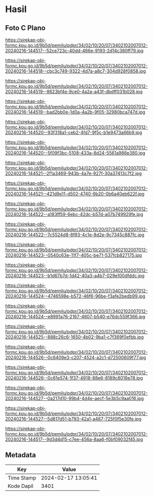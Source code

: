 # Hasil

## Foto C Plano

https://sirekap-obj-formc.kpu.go.id/9b5d/pemilu/pdpr/34/02/10/20/07/3402102007012-20240216-144517--52ce723c-40dd-466e-9193-2d14c380ff79.jpg

https://sirekap-obj-formc.kpu.go.id/9b5d/pemilu/pdpr/34/02/10/20/07/3402102007012-20240216-144518--cbc3c749-9322-4d7a-a8c7-304d928f0858.jpg

https://sirekap-obj-formc.kpu.go.id/9b5d/pemilu/pdpr/34/02/10/20/07/3402102007012-20240216-144519--8623bf4e-9ce0-4a2a-a43f-dbdff031b028.jpg

https://sirekap-obj-formc.kpu.go.id/9b5d/pemilu/pdpr/34/02/10/20/07/3402102007012-20240216-144519--bad2bb0e-1d0a-4a2b-9f05-32980bca747d.jpg

https://sirekap-obj-formc.kpu.go.id/9b5d/pemilu/pdpr/34/02/10/20/07/3402102007012-20240216-144520--93f318a1-ceb2-4fd7-9f5c-b1e9473a66b9.jpg

https://sirekap-obj-formc.kpu.go.id/9b5d/pemilu/pdpr/34/02/10/20/07/3402102007012-20240216-144520--5f09f3bc-5108-433a-8d24-5561a986e380.jpg

https://sirekap-obj-formc.kpu.go.id/9b5d/pemilu/pdpr/34/02/10/20/07/3402102007012-20240216-144521--2f1a3469-943b-4a7e-927f-30a37413c7f2.jpg

https://sirekap-obj-formc.kpu.go.id/9b5d/pemilu/pdpr/34/02/10/20/07/3402102007012-20240216-144521--421d9e11-d502-4740-9b20-0b6a40eb622f.jpg

https://sirekap-obj-formc.kpu.go.id/9b5d/pemilu/pdpr/34/02/10/20/07/3402102007012-20240216-144522--a183ff59-6ebc-42dc-b57d-a07b749929fe.jpg

https://sirekap-obj-formc.kpu.go.id/9b5d/pemilu/pdpr/34/02/10/20/07/3402102007012-20240216-144522--7c5524d8-8f93-4c1e-8d2e-9c7345c887fc.jpg

https://sirekap-obj-formc.kpu.go.id/9b5d/pemilu/pdpr/34/02/10/20/07/3402102007012-20240216-144523--0540c63e-11f7-405c-be71-537fcb827175.jpg

https://sirekap-obj-formc.kpu.go.id/9b5d/pemilu/pdpr/34/02/10/20/07/3402102007012-20240216-144523--b1d67b7d-1d42-40a3-a4b7-029e100dfddc.jpg

https://sirekap-obj-formc.kpu.go.id/9b5d/pemilu/pdpr/34/02/10/20/07/3402102007012-20240216-144524--4746598e-b572-46f6-96be-f3afe2bedb99.jpg

https://sirekap-obj-formc.kpu.go.id/9b5d/pemilu/pdpr/34/02/10/20/07/3402102007012-20240216-144524--e8991a76-2167-4607-b540-e76dc559f366.jpg

https://sirekap-obj-formc.kpu.go.id/9b5d/pemilu/pdpr/34/02/10/20/07/3402102007012-20240216-144525--888c26c6-1650-4b02-9ba1-c7f369f0efbb.jpg

https://sirekap-obj-formc.kpu.go.id/9b5d/pemilu/pdpr/34/02/10/20/07/3402102007012-20240216-144526--0c6409e3-c207-4524-a2c1-d72500609f77.jpg

https://sirekap-obj-formc.kpu.go.id/9b5d/pemilu/pdpr/34/02/10/20/07/3402102007012-20240216-144526--0c61e574-1f37-4918-88e6-8189c8018e78.jpg

https://sirekap-obj-formc.kpu.go.id/9b5d/pemilu/pdpr/34/02/10/20/07/3402102007012-20240216-144527--0a217d10-99b4-4d4e-aecf-5e3b5c9aa016.jpg

https://sirekap-obj-formc.kpu.go.id/9b5d/pemilu/pdpr/34/02/10/20/07/3402102007012-20240216-144527--5d817d51-b793-42a1-a487-725f0f5e30fe.jpg

https://sirekap-obj-formc.kpu.go.id/9b5d/pemilu/pdpr/34/02/10/20/07/3402102007012-20240216-144517--9d3d4d15-c7ee-456a-8aa6-f0bf09032f45.jpg


## Metadata

| Key        | Value               |
| ---------- | ------------------- |
| Time Stamp | 2024-02-17 13:05:41 |
| Kode Dapil | 3401                |



